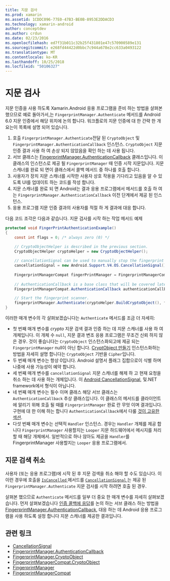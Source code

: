 ```yaml
---
title: 지문 검사
ms.prod: xamarin
ms.assetid: 1CDDC096-77E0-47B3-BE0B-8953E2DDACD3
ms.technology: xamarin-android
author: conceptdev
ms.author: crdun
ms.date: 02/23/2016
ms.openlocfilehash: ed7f31b011c32b25f431801e47c570900589e131
ms.sourcegitcommit: e268fd44422d0bbc7c944a678e2cc633a0493122
ms.translationtype: MT
ms.contentlocale: ko-KR
ms.lasthandoff: 10/25/2018
ms.locfileid: "50106327"
---
```

# <a name="scanning-for-fingerprints"></a>지문 검사

지문 인증을 사용 하도록 Xamarin.Android 응용 프로그램을 준비 하는 방법을 살펴본 했으므로 예로 돌아가서,는 `FingerprintManager.Authenticate` 메서드를 Android 6.0 지문 인증에서 해당 위치에 논의 합니다. 워크플로의 지문 인증에 대 한 간략 한 개요는이 목록에 설명 되어 있습니다.

1. 호출 `FingerprintManager.Authenticate`전달 된 `CryptoObject` 및 `FingerprintManager.AuthenticationCallback` 인스턴스. `CryptoObject` 지문 인증 결과 사용 하 여 손상 되지 않았음을 확인 하는 데 사용 됩니다. 
2. 서브 클래스는 [FingerprintManager.AuthenticationCallback](http://developer.android.com/reference/android/hardware/fingerprint/FingerprintManager.AuthenticationCallback.html) 클래스입니다. 이 클래스의 인스턴스로 제공 될 `FingerprintManager` 때 인증 시작 지문입니다. 지문 스캐너를 완료 되 면이 클래스에서 콜백 메서드 중 하나를 호출 합니다.
3. 사용자가 장치 지문 스캐너를 시작한 사용자 상호 작용을 기다리고 있음을 알 수 있도록 UI를 업데이트 하는 코드를 작성 합니다. 
4. 지문 스캐너를 완료 되 면 Android는 결과 응용 프로그램에서 메서드를 호출 하 여는 `FingerprintManager.AuthenticationCallback` 이전 단계에서 제공 된 인스턴스.
5. 응용 프로그램 지문 인증 결과의 사용자를 적절 하 게 결과에 대응 합니다. 

다음 코드 조각은 다음과 같습니다. 지문 검사를 시작 하는 작업 메서드 예제

```csharp
protected void FingerPrintAuthenticationExample()
{
    const int flags = 0; /* always zero (0) */

    // CryptoObjectHelper is described in the previous section.
    CryptoObjectHelper cryptoHelper = new CryptoObjectHelper();    
    
    // cancellationSignal can be used to manually stop the fingerprint scanner. 
    cancellationSignal = new Android.Support.V4.OS.CancellationSignal();
    
    FingerprintManagerCompat fingerPrintManager = FingerprintManagerCompat.From(this);
    
    // AuthenticationCallback is a base class that will be covered later on in this guide.
    FingerprintManagerCompat.AuthenticationCallback authenticationCallback = new MyAuthCallbackSample(this);

    // Start the fingerprint scanner.
    fingerprintManager.Authenticate(cryptoHelper.BuildCryptoObject(), flags, cancellationSignal, authenticationCallback, null);
}
```

이러한 매개 변수의 각 살펴보겠습니다는 `Authenticate` 메서드를 조금 더 자세히:

* 첫 번째 매개 변수를 _crypto_ 지문 검색 결과 인증 하는 데 지문 스캐너를 사용 하 여 개체입니다. 이 개체 수 `null`, 지문 결과 변조 응용 프로그램은 무조건 신뢰 하지 않은 경우. 것이 좋습니다는 `CryptoObject` 인스턴스화되고에 제공 되는 `FingerprintManager` null이 아닌 합니다. [CryptObject 만들기](~/android/platform/fingerprint-authentication/creating-a-cryptoobject.md) 인스턴스화하는 방법을 자세히 설명 합니다는 `CryptoObject` 기반을 `Cipher`입니다.
* 두 번째 매개 변수는 항상 0입니다. Android 설명서 플래그 집합으로이 식별 하며 나중에 사용 가능성이 예약 합니다. 
* 세 번째 매개 변수를 `cancellationSignal` 지문 스캐너를 해제 하 고 현재 요청을 취소 하는 데 사용 하는 개체입니다. 이 [Android CancellationSignal](http://developer.android.com/reference/android/os/CancellationSignal.html), 및.NET framework에서 형식이 아닙니다.
* 네 번째 매개 변수는 필수 이며 클래스 해당 서브 클래스는 `AuthenticationCallback` 추상 클래스입니다. 이 클래스의 메서드를 클라이언트에 알리기 위해 호출 될 때를 `FingerprintManager` 완료 란 무엇 이며 결과입니다. 구현에 대 한 이해 하는 합니다 `AuthenticationCallback`에서 다룰 [것이 고유한 섹션](~/android/platform/fingerprint-authentication/fingerprint-authentication-callbacks.md).
* 다섯 번째 매개 변수는 선택적 `Handler` 인스턴스. 경우는 `Handler` 개체를 제공 합니다 `FingerprintManager` 사용할지는 `Looper` 지문 하드웨어에서 메시지를 처리할 때 해당 개체에서. 일반적으로 하나 않아도 제공을 `Handler`를 FingerprintManager 사용할지는 `Looper` 응용 프로그램에서.

## <a name="cancelling-a-fingerprint-scan"></a>지문 검색 취소

사용자 (또는 응용 프로그램)에 시작 된 후 지문 검색을 취소 해야 할 수도 있습니다. 이 이런 경우에 호출을 [ `IsCancelled` ](http://developer.android.com/reference/android/os/CancellationSignal.html#isCanceled()) 메서드를 [ `CancellationSignal` ](http://developer.android.com/reference/android/os/CancellationSignal.html) 는 제공 된 `FingerprintManager.Authenticate` 지문 검사를 시작 하려면 호출 된 경우.

살펴본 했으므로 `Authenticate` 메서드를 일부 더 중요 한 매개 변수를 자세히 살펴보겠습니다. 먼저 살펴보겠습니다 [인증 콜백에 응답](~/android/platform/fingerprint-authentication/fingerprint-authentication-callbacks.md)를 논의 하는 서브 클래스 하는 방법을 [FingerprintManager.AuthenticationCallback](http://developer.android.com/reference/android/hardware/fingerprint/FingerprintManager.AuthenticationCallback.html), 대응 하는 데 Android 응용 프로그램을 사용 하도록 설정 합니다 지문 스캐너를 제공한 결과입니다.




## <a name="related-links"></a>관련 링크

- [CancellationSignal](http://developer.android.com/reference/android/os/CancellationSignal.html)
- [FingerprintManager.AuthenticationCallback](http://developer.android.com/reference/android/hardware/fingerprint/FingerprintManager.AuthenticationCallback.html)
- [FingerprintManager.CryptoObject](http://developer.android.com/reference/android/hardware/fingerprint/FingerprintManager.CryptoObject.html)
- [FingerprintManagerCompat.CryptoObject](http://developer.android.com/reference/android/support/v4/hardware/fingerprint/FingerprintManagerCompat.CryptoObject.html)
- [FingerprintManager](http://developer.android.com/reference/android/hardware/fingerprint/FingerprintManager.html)
- [FingerprintManagerCompat](http://developer.android.com/reference/android/support/v4/hardware/fingerprint/FingerprintManagerCompat.html)
